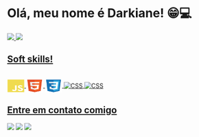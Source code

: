 <h1>Olá, meu nome é Darkiane! 😁💻</h1>

 <div>
   <a href="https://github.com/DarkianeLG">
   <img height="180em" src="https://github-readme-stats.vercel.app/api?username=DarkianeLG&show_icons=true&theme=tokyonight&include_all_commits=true&count_private=true"/>
   <img height="180em" src="https://github-readme-stats.vercel.app/api/top-langs/?username=DarkianeLG&layout=compact&langs_count=6&theme=tokyonight"/>
</div>

<h2>Soft skills!</h2>
    
<div style="display: inline_block"><br>
  <img align="center" alt="Js" height="30" width="40" src="https://raw.githubusercontent.com/devicons/devicon/master/icons/javascript/javascript-plain.svg">
  <img align="center" alt="HTML" height="30" width="40" src="https://raw.githubusercontent.com/devicons/devicon/master/icons/html5/html5-original.svg">
  <img align="center" alt="CSS" height="30" width="40" src="https://raw.githubusercontent.com/devicons/devicon/master/icons/css3/css3-original.svg">
  <img align="center" alt="CSS" height="30" width="40" src="https://cdn.jsdelivr.net/gh/devicons/devicon@latest/icons/git/git-original.svg">
  <img align="center" alt="CSS" height="30" width="40" src="https://cdn.jsdelivr.net/gh/devicons/devicon@latest/icons/github/github-original.svg">
</div>
 
<h2>Entre em contato comigo</h2>
 
<div> 
  <a href="https://www.instagram.com/darkiane_lima/" target="_blank"><img src="https://img.shields.io/badge/-Instagram-%23E4405F?style=for-the-badge&logo=instagram&logoColor=white" target="_blank"></a> 
  <a href = "mailto:darkianelima13@gmail.com"><img src="https://img.shields.io/badge/-Gmail-%23333?style=for-the-badge&logo=gmail&logoColor=white" target="_blank"></a>
  <a href="https://www.linkedin.com/in/darkianelima/" target="_blank"><img src="https://img.shields.io/badge/-LinkedIn-%230077B5?style=for-the-badge&logo=linkedin&logoColor=white" target="_blank"></a>
</div>
